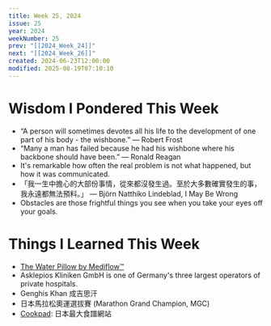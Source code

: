 ```yaml
---
title: Week 25, 2024
issue: 25
year: 2024
weekNumber: 25
prev: "[[2024_Week_24]]"
next: "[[2024_Week_26]]"
created: 2024-06-23T12:00:00
modified: 2025-08-19T07:10:10
---
```


# Wisdom I Pondered This Week

* “A person will sometimes devotes all his life to the development of one part of his body - the wishbone.” — Robert Frost
* “Many a man has failed because he had his wishbone where his backbone should have been.” — Ronald Reagan
* It's remarkable how often the real problem is not what happened, but how it was communicated.
* 「我一生中擔心的大部份事情，從來都沒發生過。至於大多數確實發生的事，我永遠都無法預料。」 — Björn Natthiko Lindeblad, I May Be Wrong
* Obstacles are those frightful things you see when you take your eyes off your goals.

# Things I Learned This Week

* [The Water Pillow by Mediflow™](https://www.mediflow.com)
* Asklepios Kliniken GmbH is one of Germany's three largest operators of private hospitals.
* Genghis Khan 成吉思汗
* 日本馬拉松奧運選拔賽 (Marathon Grand Champion, MGC)
* [Cookpad](https://cookpad.com/us): 日本最大食譜網站
